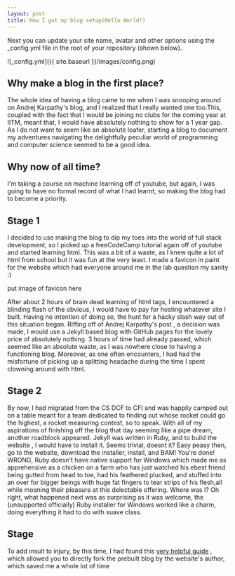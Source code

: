 ```yaml
---
layout: post
title: How I got my blog setup(Hello World!)
---
```


Next you can update your site name, avatar and other options using the _config.yml file in the root of your repository (shown below).

![_config.yml]({{ site.baseurl }}/images/config.png)

## Why make a blog in the first place?
The whole idea of having a blog came to me when I was snooping around on Andrej Karpathy's blog, and I realized that I really wanted one too.This, coupled with the fact that I would be joining no clubs for the coming year at IITM, meant that, I would have absolutely nothing to show for a 1 year gap. As I do not want to seem like an absolute loafer, starting a blog to document my adventures navigating the delightfully peculiar world of programming and computer science seemed to be a good idea.

## Why now of all time?
I'm taking a course on machine learning off of youtube, but again, I was going to have no formal record of what I had learnt, so making the blog had to become a priority.

## Stage 1 
I decided to use making the blog to dip my toes into the world of full stack development, so I picked up a freeCodeCamp tutorial again off of youtube and started learning html. This was a bit of a waste, as I knew quite a lot of html from school but it was fun at the very least. I made a favicon in paint for the website which had everyone around me in the lab question my sanity :)

put image of favicon here

After about 2 hours of brain dead learning of html tags, I encountered a blinding flash of the obvious, I would have to pay for hosting whatever site I built. Having no intention of doing so, the hunt for a hacky slash way out of this situation began. Riffing off of Andrej Karpathy's post , a decision was made, I would use a Jekyll based blog with GitHub pages for the lovely price of absolutely nothing. 3 hours of time had already passed, which seemed like an absolute waste, as I was nowhere close to having a functioning blog. Moreover, as one often encounters, I had had the misfortune of picking up a splitting headache during the time I spent clowning around with html.

## Stage 2
By now, I had migrated from the CS DCF to CFI and was happily camped out on a table meant for a team dedicated to finding out whose rocket could go the highest, a rocket measuring contest, so to speak. With all of my aspirations of finishing off the blog that day seeming like a pipe dream, another roadblock appeared. Jekyll was written in Ruby, and to build the website , I would have to install it. Seems trivial, doesnt it? Easy peasy then, go to the website, download the installer, install, and BAM! You're done! WRONG, Ruby doesn't have native support for Windows which made me as apprehensive as a chicken on a farm who has just watched his ebest friend being gutted from head to toe, had his feathered plucked, and stuffed into an over for bigger beings with huge fat fingers to tear strips of his flesh,all while moaning their pleasure at this delectable offering.
Where was I? Oh right, what happened next was as surprising as it was welcome, the (unsupported officially) Ruby installer for Windows worked like a charm, doing everything it had to do with suave class.

## Stage #
To add insult to injury, by this time, I had found this [very helpful guide](https://www.smashingmagazine.com/2014/08/build-blog-jekyll-github-pages/ "Guide on how to quickly start your own blog") , which allowed you to directly fork the prebuilt blog by the website's author, which saved me a whole lot of time


